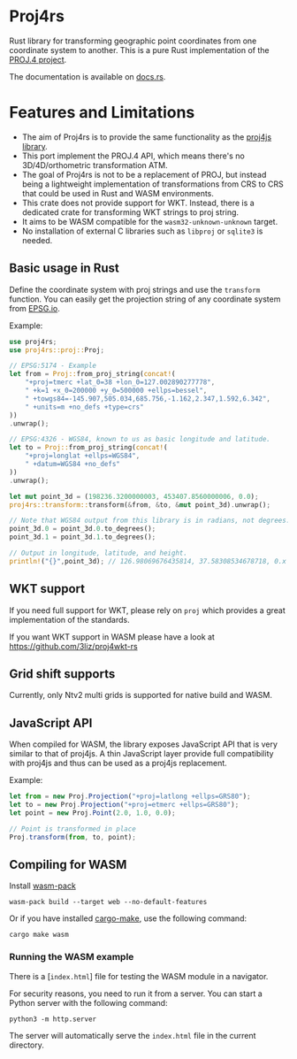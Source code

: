 # Proj4rs

Rust library for transforming geographic point coordinates
from one coordinate system to another.
This is a pure Rust implementation
of the [PROJ.4 project](https://proj.org/en/9.2/faq.html#what-happened-to-proj-4).

The documentation is available on [docs.rs](https://docs.rs/proj4rs/).

# Features and Limitations

- The aim of Proj4rs is to provide the same functionality as the
[proj4js library](https://github.com/proj4js/proj4js).
- This port implement the PROJ.4 API,
which means there's no 3D/4D/orthometric transformation ATM.
- The goal of Proj4rs is not to be a replacement of PROJ,
but instead being a lightweight implementation of transformations
from CRS to CRS that could be used in Rust and WASM environments.
- This crate does not provide support for WKT. Instead,
there is a dedicated crate for transforming WKT strings to proj string.
- It aims to be WASM compatible for the `wasm32-unknown-unknown` target.
- No installation of external C libraries such as `libproj` or `sqlite3` is needed.

## Basic usage in Rust

Define the coordinate system with proj strings and use the `transform` function.
You can easily get the projection string of any coordinate system
from [EPSG.io](https://epsg.io/).

Example:

```rust
use proj4rs;
use proj4rs::proj::Proj;

// EPSG:5174 - Example
let from = Proj::from_proj_string(concat!(
    "+proj=tmerc +lat_0=38 +lon_0=127.002890277778",
    " +k=1 +x_0=200000 +y_0=500000 +ellps=bessel",
    " +towgs84=-145.907,505.034,685.756,-1.162,2.347,1.592,6.342",
    " +units=m +no_defs +type=crs"
))
.unwrap();

// EPSG:4326 - WGS84, known to us as basic longitude and latitude.
let to = Proj::from_proj_string(concat!(
    "+proj=longlat +ellps=WGS84",
    " +datum=WGS84 +no_defs"
))
.unwrap();

let mut point_3d = (198236.3200000003, 453407.8560000006, 0.0);
proj4rs::transform::transform(&from, &to, &mut point_3d).unwrap();

// Note that WGS84 output from this library is in radians, not degrees.
point_3d.0 = point_3d.0.to_degrees();
point_3d.1 = point_3d.1.to_degrees();

// Output in longitude, latitude, and height.
println!("{}",point_3d); // 126.98069676435814, 37.58308534678718, 0.x
```

## WKT support

If you need full support for WKT, please rely on `proj` which provides
a great implementation of the standards.

If you want WKT support in WASM please have a look at https://github.com/3liz/proj4wkt-rs

## Grid shift supports 

Currently, only Ntv2 multi grids is supported for native build and WASM.

## JavaScript API

When compiled for WASM, the library exposes JavaScript API
that is very similar to that of proj4js.
A thin JavaScript layer provide full compatibility with proj4js
and thus can be used as a proj4js replacement.

Example:

```javascript
let from = new Proj.Projection("+proj=latlong +ellps=GRS80");
let to = new Proj.Projection("+proj=etmerc +ellps=GRS80");
let point = new Proj.Point(2.0, 1.0, 0.0);

// Point is transformed in place
Proj.transform(from, to, point);
```

## Compiling for WASM

Install [wasm-pack](https://rustwasm.github.io/wasm-pack/book/)

```
wasm-pack build --target web --no-default-features
```

Or if you have installed [cargo-make](https://sagiegurari.github.io/cargo-make/), use the following
command:

```
cargo make wasm
```

### Running the WASM example

There is a [`index.html`] file for testing the WASM module in a navigator.

For security reasons, you need to run it from a server. 
You can start a Python server with the following command:

```
python3 -m http.server
```
 
The server will automatically serve the `index.html` file in the current directory.



